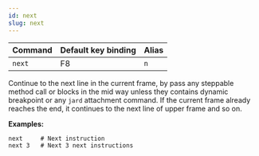 ```yaml
---
id: next
slug: next
---
```


| Command | Default key binding | Alias |
| ------- | ------------------- | ----- |
| `next` | F8 | `n` |

Continue to the next line in the current frame, by pass any steppable method call or blocks in the mid way unless they contains dynamic breakpoint or any `jard` attachment command. If the current frame already reaches the end, it continues to the next line of upper frame and so on.

**Examples:**

```
next     # Next instruction
next 3   # Next 3 next instructions
```
